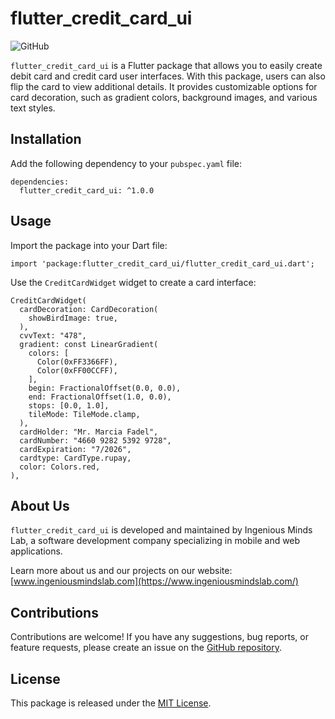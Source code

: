 # flutter_credit_card_ui

![GitHub](https://img.shields.io/github/license/ingeniousmindslab/flutter_credit_card_ui)

`flutter_credit_card_ui` is a Flutter package that allows you to easily create debit card and credit card user interfaces. With this package, users can also flip the card to view additional details. It provides customizable options for card decoration, such as gradient colors, background images, and various text styles.

## Installation

Add the following dependency to your `pubspec.yaml` file:

```
dependencies:
  flutter_credit_card_ui: ^1.0.0

```

## Usage

Import the package into your Dart file:

```
import 'package:flutter_credit_card_ui/flutter_credit_card_ui.dart';

```

Use the `CreditCardWidget` widget to create a card interface:

```
CreditCardWidget(
  cardDecoration: CardDecoration(
    showBirdImage: true,
  ),
  cvvText: "478",
  gradient: const LinearGradient(
    colors: [
      Color(0xFF3366FF),
      Color(0xFF00CCFF),
    ],
    begin: FractionalOffset(0.0, 0.0),
    end: FractionalOffset(1.0, 0.0),
    stops: [0.0, 1.0],
    tileMode: TileMode.clamp,
  ),
  cardHolder: "Mr. Marcia Fadel",
  cardNumber: "4660 9282 5392 9728",
  cardExpiration: "7/2026",
  cardtype: CardType.rupay,
  color: Colors.red,
),

```

## About Us

`flutter_credit_card_ui` is developed and maintained by Ingenious Minds Lab, a software development company specializing in mobile and web applications.

Learn more about us and our projects on our website: [www.ingeniousmindslab.com](https://www.ingeniousmindslab.com/)

## Contributions

Contributions are welcome! If you have any suggestions, bug reports, or feature requests, please create an issue on the [GitHub repository](https://github.com/ingeniousmindslab/flutter_credit_card_ui).

## License

This package is released under the [MIT License](https://chat.openai.com/LICENSE).

